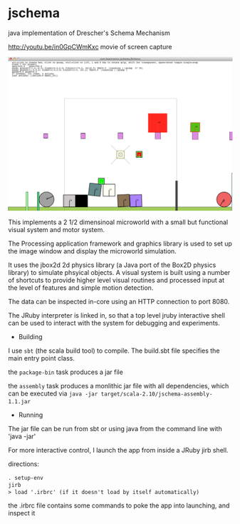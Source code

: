 jschema
=======

java implementation of Drescher's Schema Mechanism

http://youtu.be/in0GpCWmKxc movie of screen capture 

![alt text](screenshot_80.png "Screenshot")

This implements a 2 1/2 dimensinoal microworld with a small but functional visual system
and motor system.

The Processing application framework and graphics library is used to set up the image window
and display the microworld simulation.

It uses the jbox2d 2d physics library (a Java port of the Box2D physics library) to 
simulate phsyical objects. A visual system is built using a number of shortcuts to
provide higher level visual routines and processed input at the level of features
and simple motion detection.

The data can be inspected in-core using an HTTP connection to port 8080. 

The JRuby interpreter is linked in, so that a top level jruby interactive shell can be used to
interact with the system for debugging and experiments. 

+ Building

I use `sbt` (the scala build tool) to compile. The build.sbt file specifies the main entry point class. 

the `package-bin` task produces a jar file

the `assembly` task produces a monlithic jar file with all dependencies, which can be executed
via `java -jar target/scala-2.10/jschema-assembly-1.1.jar`

+ Running

The jar file can be run from sbt or using java from the command line with 'java -jar'

For more interactive control, I launch the app from inside a JRuby jirb shell. 

directions:

    . setup-env
    jirb 
    > load '.irbrc' (if it doesn't load by itself automatically)

the .irbrc file contains some commands to poke the app into launching, and inspect it



